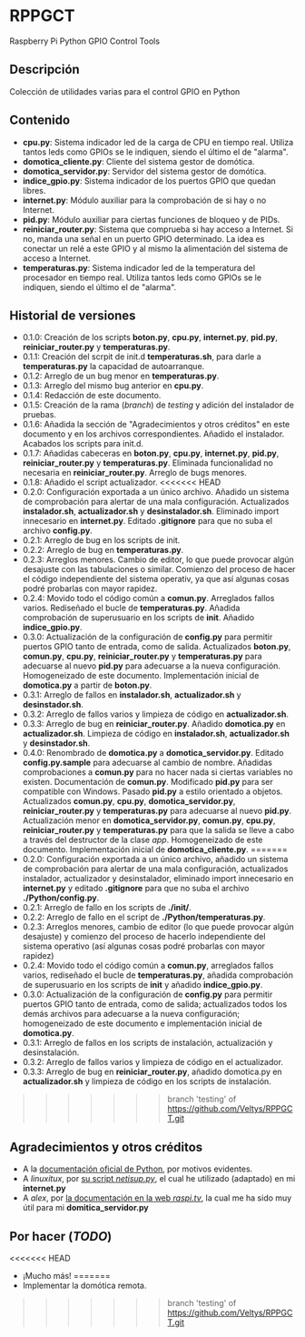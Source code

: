 # RPPGCT
Raspberry Pi Python GPIO Control Tools

## Descripción
Colección de utilidades varias para el control GPIO en Python

## Contenido
- **cpu.py**: Sistema indicador led de la carga de CPU en tiempo real. Utiliza tantos leds como GPIOs se le indiquen, siendo el último el de "alarma".
- **domotica_cliente.py**: Cliente del sistema gestor de domótica.
- **domotica_servidor.py**: Servidor del sistema gestor de domótica.
- **indice_gpio.py**: Sistema indicador de los puertos GPIO que quedan libres.
- **internet.py**: Módulo auxiliar para la comprobación de si hay o no Internet.
- **pid.py**: Módulo auxiliar para ciertas funciones de bloqueo y de PIDs.
- **reiniciar_router.py**: Sistema que comprueba si hay acceso a Internet. Si no, manda una señal en un puerto GPIO determinado. La idea es conectar un relé a este GPIO y al mismo la alimentación del sistema de acceso a Internet.
- **temperaturas.py**: Sistema indicador led de la temperatura del procesador en tiempo real. Utiliza tantos leds como GPIOs se le indiquen, siendo el último el de "alarma".

## Historial de versiones
- 0.1.0: Creación de los scripts **boton.py**, **cpu.py**, **internet.py**, **pid.py**, **reiniciar_router.py** y **temperaturas.py**.
- 0.1.1: Creación del scrpit de init.d **temperaturas.sh**, para darle a **temperaturas.py** la capacidad de autoarranque.
- 0.1.2: Arreglo de un bug menor en **temperaturas.py**.
- 0.1.3: Arreglo del mismo bug anterior en **cpu.py**.
- 0.1.4: Redacción de este documento.
- 0.1.5: Creación de la rama (*branch*) de *testing* y adición del instalador de pruebas.
- 0.1.6: Añadida la sección de "Agradecimientos y otros créditos" en este documento y en los archivos correspondientes.
		 Añadido el instalador.
		 Acabados los scripts para init.d.
- 0.1.7: Añadidas cabeceras en **boton.py**, **cpu.py**, **internet.py**, **pid.py**, **reiniciar_router.py** y **temperaturas.py**.
		 Eliminada funcionalidad no necesaria en **reiniciar_router.py**.
		 Arreglo de bugs menores.
- 0.1.8: Añadido el script actualizador.
<<<<<<< HEAD
- 0.2.0: Configuración exportada a un único archivo.
		 Añadido un sistema de comprobación para alertar de una mala configuración.
		 Actualizados **instalador.sh**, **actualizador.sh** y **desinstalador.sh**.
		 Eliminado import innecesario en **internet.py**.
		 Editado **.gitignore** para que no suba el archivo **config.py**.
- 0.2.1: Arreglo de bug en los scripts de init.
- 0.2.2: Arreglo de bug en **temperaturas.py**.
- 0.2.3: Arreglos menores.
		 Cambio de editor, lo que puede provocar algún desajuste con las tabulaciones o similar.
		 Comienzo del proceso de hacer el código independiente del sistema operativ, ya que así algunas cosas podré probarlas con mayor rapidez.
- 0.2.4: Movido todo el código común a **comun.py**.
		 Arreglados fallos varios.
		 Rediseñado el bucle de **temperaturas.py**.
		 Añadida comprobación de superusuario en los scripts de **init**.
		 Añadido **indice_gpio.py**.
- 0.3.0: Actualización de la configuración de **config.py** para permitir puertos GPIO tanto de entrada, como de salida.
		 Actualizados **boton.py**, **comun.py**, **cpu.py**, **reiniciar_router.py** y **temperaturas.py** para adecuarse al nuevo **pid.py** para adecuarse a la nueva configuración.
		 Homogeneizado de este documento.
		 Implementación inicial de **domotica.py** a partir de **boton.py**.
- 0.3.1: Arreglo de fallos en **instalador.sh**, **actualizador.sh** y **desinstador.sh**.
- 0.3.2: Arreglo de fallos varios y limpieza de código en **actualizador.sh**.
- 0.3.3: Arreglo de bug en **reiniciar_router.py**.
		 Añadido **domotica.py** en **actualizador.sh**.
		 Limpieza de código en **instalador.sh**, **actualizador.sh** y **desinstador.sh**.
- 0.4.0: Renombrado de **domotica.py** a **domotica_servidor.py**.
		 Editado **config.py.sample** para adecuarse al cambio de nombre.
		 Añadidas comprobaciones a **comun.py** para no hacer nada si ciertas variables no existen.
		 Documentación de **comun.py**.
		 Modificado **pid.py** para ser compatible con Windows.
		 Pasado **pid.py** a estilo orientado a objetos.
		 Actualizados **comun.py**, **cpu.py**, **domotica_servidor.py**, **reiniciar_router.py** y **temperaturas.py** para adecuarse al nuevo **pid.py**.
		 Actualización menor en **domotica_servidor.py**, **comun.py**, **cpu.py**, **reiniciar_router.py** y **temperaturas.py** para que la salida se lleve a cabo a través del destructor de la clase *app*.
		 Homogeneizado de este documento.
		 Implementación inicial de **domotica_cliente.py**.
=======
- 0.2.0: Configuración exportada a un único archivo, añadido un sistema de comprobación para alertar de una mala configuración, actualizados instalador, actualizador y desinstalador, eliminado import innecesario en **internet.py** y editado **.gitignore** para que no suba el archivo **./Python/config.py**.
- 0.2.1: Arreglo de fallo en los scripts de **./init/**.
- 0.2.2: Arreglo de fallo en el script de **./Python/temperaturas.py**.
- 0.2.3: Arreglos menores, cambio de editor (lo que puede provocar algún desajuste) y comienzo del proceso de hacerlo independiente del sistema operativo (así algunas cosas podré probarlas con mayor rapidez)
- 0.2.4: Movido todo el código común a **comun.py**, arreglados fallos varios, rediseñado el bucle de **temperaturas.py**, añadida comprobación de superusuario en los scripts de **init** y añadido **indice_gpio.py**.
- 0.3.0: Actualización de la configuración de **config.py** para permitir puertos GPIO tanto de entrada, como de salida; actualizados todos los demás archivos para adecuarse a la nueva configuración; homogeneizado de este documento e implementación inicial de **domotica.py**.
- 0.3.1: Arreglo de fallos en los scripts de instalación, actualización y desinstalación.
- 0.3.2: Arreglo de fallos varios y limpieza de código en el actualizador.
- 0.3.3: Arreglo de bug en **reiniciar_router.py**, añadido domotica.py en **actualizador.sh** y limpieza de código en los scripts de instalación.
>>>>>>> branch 'testing' of https://github.com/Veltys/RPPGCT.git

## Agradecimientos y otros créditos
* A la [documentación oficial de Python](https://docs.python.org/3/), por motivos evidentes.
* A *linuxitux*, por [su script *netisup.py*](https://www.linuxito.com/programacion/635-netisup-py-script-python-para-verificar-el-estado-de-la-red), el cual he utilizado (adaptado) en mi **internet.py**
* A *alex*, por [la documentación en la web *raspi.tv*](http://raspi.tv/2013/rpi-gpio-basics-6-using-inputs-and-outputs-together-with-rpi-gpio-pull-ups-and-pull-downs), la cual me ha sido muy útil para mi **domitica_servidor.py**

## Por hacer (*TODO*)
<<<<<<< HEAD
* ¡Mucho más!
=======
* Implementar la domótica remota.
>>>>>>> branch 'testing' of https://github.com/Veltys/RPPGCT.git

